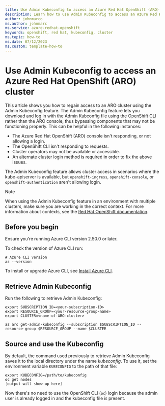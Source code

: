 ```yaml
---
title: Use Admin Kubeconfig to access an Azure Red Hat OpenShift (ARO) cluster
description: Learn how to use Admin Kubeconfig to access an Azure Red Hat OpenShift (ARO) cluster.
author: johnmarco
ms.author: johnmarc
ms.service: azure-redhat-openshift
keywords: openshift, red hat, kubeconfig, cluster
ms.topic: how-to
ms.date: 07/12/2023
ms.custom: template-how-to
---
```


# Use Admin Kubeconfig to access an Azure Red Hat OpenShift (ARO) cluster

This article shows you how to regain access to an ARO cluster using the Admin Kubeconfig feature. The Admin Kubeconfig feature lets you download and log in with the Admin Kubconfig file using the OpenShift CLI rather than the ARO console, thus bypassing components that may not be functioning properly. This can be helpful in the following instances:

- The Azure Red Hat OpenShift (ARO) console isn't responding, or not allowing a login.
- The OpenShift CLI isn't responding to requests.
- Cluster operators may not be available or accessible.
- An alternate cluster login method is required in order to fix the above issues.

The Admin Kubeconfig feature allows cluster access in scenarios where the kube-apiserver is available, but `openshift-ingress`, `openshift-console`, or `openshift-authentication` aren't allowing login.

> [!NOTE]
> When using the Admin Kubeconfig feature in an environment with multiple clusters, make sure you are working in the correct context. For more information about contexts, see the [Red Hat OpenShift documentation](https://docs.openshift.com/container-platform/4.12/cli_reference/openshift_cli/managing-cli-profiles.html).
> 

## Before you begin

Ensure you're running Azure CLI version 2.50.0 or later.

To check the version of Azure CLI run:
```azurecli-interactive
# Azure CLI version
az --version
```
To install or upgrade Azure CLI, see [Install Azure
CLI](/cli/azure/install-azure-cli).

## Retrieve Admin Kubeconfig

Run the following to retrieve Admin Kubeconfig:

```
export SUBSCRIPTION_ID=<your-subscription-ID>
export RESOURCE_GROUP=<your-resource-group-name>
export CLUSTER=<name-of-ARO-cluster>

az aro get-admin-kubeconfig --subscription $SUBSCRIPTION_ID --resource-group $RESOURCE_GROUP --name $CLUSTER
```

## Source and use the Kubeconfig

By default, the command used previously to retrieve Admin Kubeconfig saves it to the local directory under the name *kubeconfig*. To use it, set the environment variable `KUBECONFIG` to the path of that file:

```
export KUBECONFIG=/path/to/kubeconfig
oc get nodes
[output will show up here]
```

Now there's no need to use the OpenShift CLI (`oc`) login because the admin user is already logged in and the kubeconfig file is present.